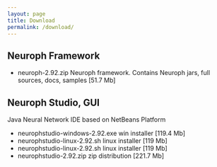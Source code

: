 ```yaml
---
layout: page
title: Download
permalink: /download/
---
```


## Neuroph Framework

* neuroph-2.92.zip Neuroph framework. Contains Neuroph jars, full sources, docs, samples [51.7 Mb]

## Neuroph Studio, GUI

Java Neural Network IDE based on NetBeans Platform

* neurophstudio-windows-2.92.exe win installer [119.4 Mb]
* neurophstudio-linux-2.92.sh linux installer [119 Mb]
* neurophstudio-linux-2.92.sh linux installer [119 Mb]
* neurophstudio-2.92.zip zip distribution [221.7 Mb]
